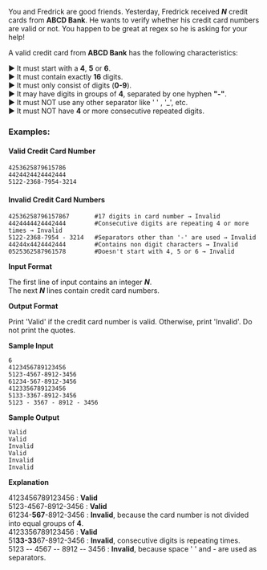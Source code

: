 You and Fredrick are good friends. Yesterday, Fredrick received ***N*** credit cards from **ABCD Bank**. He wants to verify whether his credit card numbers are valid or not. You happen to be great at regex so he is asking for your help!  

A valid credit card from **ABCD Bank** has the following characteristics:  

► It must start with a **4**, **5** or **6**.  
► It must contain exactly **16** digits.  
► It must only consist of digits (**0-9**).  
► It may have digits in groups of **4**, separated by one hyphen **"-"**.  
► It must NOT use any other separator like ' ' , '_', etc.  
► It must NOT have **4** or more consecutive repeated digits.  

### Examples:

#### Valid Credit Card Number
```
4253625879615786
4424424424442444
5122-2368-7954-3214
```
#### Invalid Credit Card Numbers
```
42536258796157867       #17 digits in card number → Invalid 
4424444424442444        #Consecutive digits are repeating 4 or more times → Invalid
5122-2368-7954 - 3214   #Separators other than '-' are used → Invalid
44244x4424442444        #Contains non digit characters → Invalid
0525362587961578        #Doesn't start with 4, 5 or 6 → Invalid
```
**Input Format**

The first line of input contains an integer ***N***.  
The next ***N*** lines contain credit card numbers.  

**Output Format**

Print 'Valid' if the credit card number is valid. Otherwise, print 'Invalid'. Do not print the quotes.  

**Sample Input**
```
6
4123456789123456
5123-4567-8912-3456
61234-567-8912-3456
4123356789123456
5133-3367-8912-3456
5123 - 3567 - 8912 - 3456
```
**Sample Output**
```
Valid
Valid
Invalid
Valid
Invalid
Invalid
```
**Explanation**

4123456789123456 : **Valid**  
5123-4567-8912-3456 : **Valid**  
61234-**567**-8912-3456 : **Invalid**, because the card number is not divided into equal groups of **4**.  
4123356789123456 : **Valid**  
51**33-33**67-8912-3456 : **Invalid**, consecutive digits  is repeating  times.  
5123 -- 4567 -- 8912 -- 3456 : **Invalid**, because space '  ' and - are used as separators.  